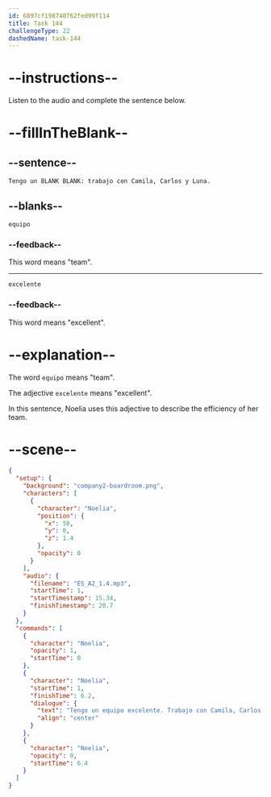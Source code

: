 ```yaml
---
id: 6897cf198740762fed99f114
title: Task 144
challengeType: 22
dashedName: task-144
---
```


<!-- Noelia: Tengo un equipo excelente: trabajo con Camila, Carlos y Luna. -->

# --instructions--

Listen to the audio and complete the sentence below.

# --fillInTheBlank--

## --sentence--

`Tengo un BLANK BLANK: trabajo con Camila, Carlos y Luna.`

## --blanks--

`equipo`

### --feedback--

This word means "team".

---

`excelente`

### --feedback--

This word means "excellent".

# --explanation--

The word `equipo` means "team". 

The adjective `excelente` means "excellent". 

In this sentence, Noelia uses this adjective to describe the efficiency of her team.

# --scene--

```json
{
  "setup": {
    "background": "company2-boardroom.png",
    "characters": [
      {
        "character": "Noelia",
        "position": {
          "x": 50,
          "y": 0,
          "z": 1.4
        },
        "opacity": 0
      }
    ],
    "audio": {
      "filename": "ES_A2_1.4.mp3",
      "startTime": 1,
      "startTimestamp": 15.34,
      "finishTimestamp": 20.7
    }
  },
  "commands": [
    {
      "character": "Noelia",
      "opacity": 1,
      "startTime": 0
    },
    {
      "character": "Noelia",
      "startTime": 1,
      "finishTime": 6.2,
      "dialogue": {
        "text": "Tengo un equipo excelente. Trabajo con Camila, Carlos y Luna.",
        "align": "center"
      }
    },
    {
      "character": "Noelia",
      "opacity": 0,
      "startTime": 6.4
    }
  ]
}
```
